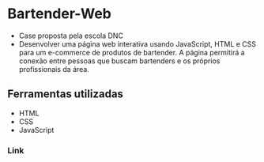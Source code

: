 # Bartender-Web
- Case proposta pela escola DNC
- Desenvolver uma página web interativa usando JavaScript, HTML e CSS para um e-commerce de produtos de bartender.
A página permitirá a conexão entre pessoas que buscam bartenders e os próprios profissionais da área.

## Ferramentas utilizadas
- HTML
- CSS
- JavaScript

### Link 
